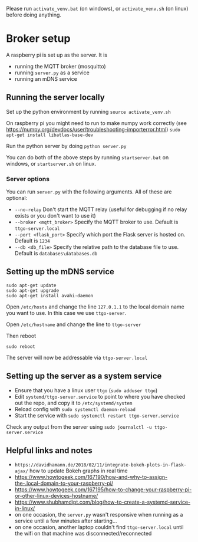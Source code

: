 Please run `activate_venv.bat` (on windows), or `activate_venv.sh` (on linux) before doing anything.

# Broker setup

A raspberry pi is set up as the server.  It is
 - running the MQTT broker (mosquitto)
 - running `server.py` as a service
 - running an mDNS service


## Running the server locally

Set up the python environment by running `source activate_venv.sh`

On raspberry pi you might need to run to make numpy work correctly (see https://numpy.org/devdocs/user/troubleshooting-importerror.html)
`sudo apt-get install libatlas-base-dev`

Run the python server by doing `python server.py`

You can do both of the above steps by running `startserver.bat` on windows, or `startserver.sh` on linux.

### Server options

You can run `server.py` with the following arguments.  All of these are optional:
- `--no-relay` Don't start the MQTT relay (useful for debugging if no relay exists or you don't want to use it)
- `--broker <mqtt_broker>` Specify the MQTT broker to use.  Default is `ttgo-server.local`
- `--port <flask_port>` Specify which port the Flask server is hosted on.  Default is `1234`
- `--db <db_file>` Specify the relative path to the database file to use.  Default is `databases\databases.db`

## Setting up the mDNS service

```
sudo apt-get update
sudo apt-get upgrade
sudo apt-get install avahi-daemon
```
Open `/etc/hosts` and change the line `127.0.1.1` to the local domain name you want to use.  In this case we use `ttgo-server`.

Open `/etc/hostname` and change the line to `ttgo-server`

Then reboot
```
sudo reboot
```

The server will now be addressable via `ttgo-server.local`

## Setting up the server as a system service

- Ensure that you have a linux user `ttgo` (`sudo adduser ttgo`)
- Edit `systemd/ttgo-server.service` to point to where you have checked out the repo, and copy it to `/etc/systemd/system`
- Reload config with `sudo systemctl daemon-reload`
- Start the service with `sudo systemctl restart ttgo-server.service`

Check any output from the server using `sudo journalctl -u ttgo-server.service`

## Helpful links and notes

- `https://davidhamann.de/2018/02/11/integrate-bokeh-plots-in-flask-ajax/` how to update Bokeh graphs in real time
- https://www.howtogeek.com/167190/how-and-why-to-assign-the-.local-domain-to-your-raspberry-pi/
- https://www.howtogeek.com/167195/how-to-change-your-raspberry-pi-or-other-linux-devices-hostname/
- https://www.shubhamdipt.com/blog/how-to-create-a-systemd-service-in-linux/
- on one occasion, the `server.py` wasn't responsive when running as a service until a few minutes after starting...
- on one occasion, another laptop couldn't find `ttgo-server.local` until the wifi on that machine was disconnected/reconnected
